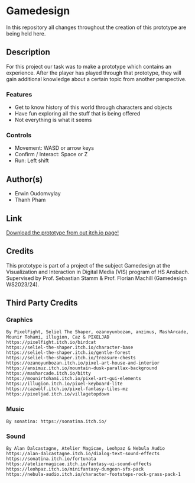# Gamedesign
In this repository all changes throughout the creation of this prototype are being held here.

## Description
For this project our task was to make a prototype which contains an experience.
After the player has played through that prototype, they will gain additional knowledge about a certain topic from another perspective.

### Features
* Get to know history of this world through characters and objects
* Have fun exploring all the stuff that is being offered
* Not everything is what it seems

### Controls
* Movement: WASD or arrow keys
* Confirm / Interact: Space or Z
* Run: Left shift

## Author(s)
* Erwin Oudomvylay
* Thanh Pham

## Link
<a href="https://saluji.itch.io/tsot">Download the prototype from out itch.io page!</a>

## Credits
This prototype is part of a project of the subject Gamedesign at the Visualization and Interaction in Digital Media (VIS) program of HS Ansbach.
Supervised by Prof. Sebastian Stamm & Prof. Florian Machill (Gamedesign WS2023/24).

## Third Party Credits

### Graphics
    By PixelFight, Seliel The Shaper, ozanoyunbozan, anzimus, MashArcade, Mounir Tohami, illugion, Caz & PIXELJAD
    https://pixelfight.itch.io/birdcat
    https://seliel-the-shaper.itch.io/character-base
    https://seliel-the-shaper.itch.io/gentle-forest
    https://seliel-the-shaper.itch.io/treasure-chests
    https://ozanoyunbozan.itch.io/pixel-art-house-and-interior
    https://ansimuz.itch.io/mountain-dusk-parallax-background
    https://masharcade.itch.io/bitty
    https://mounirtohami.itch.io/pixel-art-gui-elements
    https://illugion.itch.io/pixel-keyboard-lite
    https://cazwolf.itch.io/pixel-fantasy-tiles-mz
    https://pixeljad.itch.io/villagetopdown

### Music
    By sonatina: https://sonatina.itch.io/

### Sound
    By Alan Dalcastagne, Atelier Magicae, Leohpaz & Nebula Audio
    https://alan-dalcastagne.itch.io/dialog-text-sound-effects
    https://sonatina.itch.io/fortunata
    https://ateliermagicae.itch.io/fantasy-ui-sound-effects
    https://leohpaz.itch.io/minifantasy-dungeon-sfx-pack
    https://nebula-audio.itch.io/character-footsteps-rock-grass-pack-1
